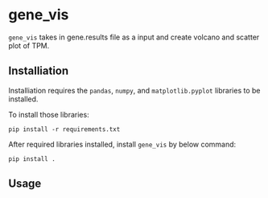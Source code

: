 # gene_vis
`gene_vis` takes in gene.results file as a input and create volcano and scatter plot of TPM. 
## Installiation 
Installiation requires the `pandas`, `numpy`, and `matplotlib.pyplot` libraries to be installed. 

To install those libraries: 
```
pip install -r requirements.txt
```

After required libraries installed, install `gene_vis` by below command: 
```
pip install .
```
## Usage
